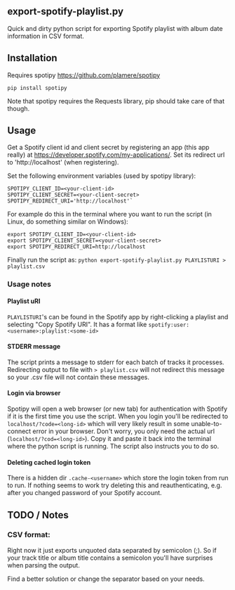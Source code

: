 ## export-spotify-playlist.py
Quick and dirty python script 
for exporting Spotify playlist
with album date information
in CSV format.

## Installation
Requires spotipy https://github.com/plamere/spotipy

`pip install spotipy`

Note that spotipy requires the Requests library,
pip should take care of that though.

## Usage
Get a Spotify client id and client secret
by registering an app (this app really)
at https://developer.spotify.com/my-applications/.
Set its redirect url to 'http://localhost' (when registering).

Set the following environment variables (used by spotipy library):

    SPOTIPY_CLIENT_ID=<your-client-id>
    SPOTIPY_CLIENT_SECRET=<your-client-secret>
    SPOTIPY_REDIRECT_URI='http://localhost'`

For example do this in the terminal where you want to run the script
(in Linux, do something similar on Windows):

    export SPOTIPY_CLIENT_ID=<your-client-id>
    export SPOTIPY_CLIENT_SECRET=<your-client-secret>
    export SPOTIPY_REDIRECT_URI=http://localhost

Finally run the script as:
`python export-spotify-playlist.py PLAYLISTURI > playlist.csv`

### Usage notes
#### Playlist uRI
`PLAYLISTURI`'s can be found in the Spotify app 
by right-clicking a playlist and selecting "Copy Spotify URI". 
It has a format like `spotify:user:<username>:playlist:<some-id>`

#### STDERR message 
The script prints a message to stderr
for each batch of tracks it processes.
Redirecting output to file with `> playlist.csv`
will not redirect this message
so your .csv file will not contain these messages.

#### Login via browser
Spotipy will open a web browser (or new tab)
for authentication with Spotify 
if it is the first time you use the script.
When you login you'll be redirected to `localhost/?code=<long-id>`
which will very likely result in some unable-to-connect error in your browser.
Don't worry, you only need the actual url (`localhost/?cod=<long-id>`).
Copy it and paste it back into the terminal where the python script is running.
The script also instructs you to do so.

#### Deleting cached login token
There is a hidden dir `.cache-<username>` which store
the login token from run to run. 
If nothing seems to work try deleting this and reauthenticating,
e.g. after you changed password of your Spotify account.


## TODO / Notes
### CSV format:
Right now it just exports unquoted data separated by semicolon (;).
So if your track title or album title contains a semicolon
you'll have surprises when parsing the output. 

Find a better solution or change the separator based on your needs.


